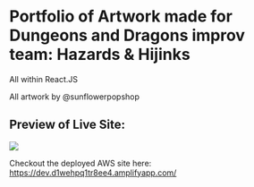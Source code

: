 # Portfolio of Artwork made for Dungeons and Dragons improv team: Hazards & Hijinks

All within React.JS

All artwork by @sunflowerpopshop

## Preview of Live Site:

![](./src/assets/images/GithubSitePreview.png)

Checkout the deployed AWS site here: https://dev.d1wehpq1tr8ee4.amplifyapp.com/

